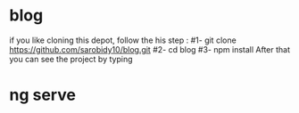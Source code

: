 # blog
if you like cloning this depot, follow the his step :
	#1- git clone https://github.com/sarobidy10/blog.git
	#2- cd blog
	#3- npm install 
After that you can see the project by typing 
# ng serve
